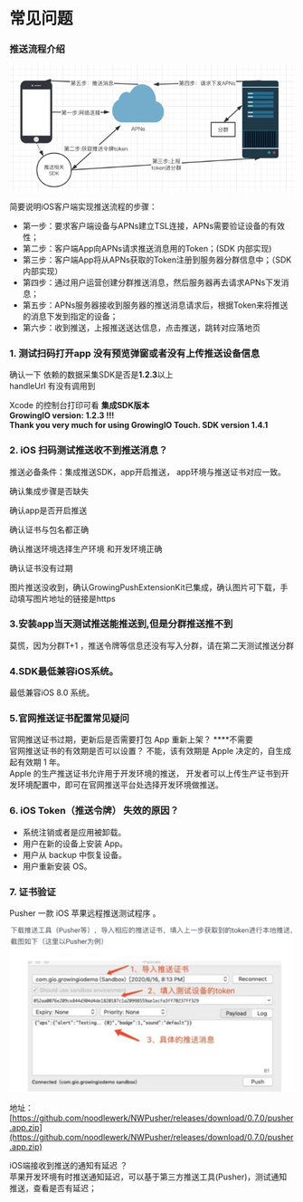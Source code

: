 # 常见问题

### 推送流程介绍 <a id="ios_1"></a>

![](../../../../.gitbook/assets/image%20%28262%29.png)

简要说明iOS客户端实现推送流程的步骤：

* 第一步：要求客户端设备与APNs建立TSL连接，APNs需要验证设备的有效性；
* 第二步：客户端App向APNs请求推送消息用的Token；\(SDK 内部实现\)
* 第三步：客户端App将从APNs获取的Token注册到服务器分群信息中；（SDK内部实现）
* 第四步：通过用户运营创建分群推送消息，然后服务器再去请求APNs下发消息；
* 第五步：APNs服务器接收到服务器的推送消息请求后，根据Token来将推送的消息下发到指定的设备；
* 第六步：收到推送，上报推送送达信息，点击推送，跳转对应落地页

### 1. 测试扫码打开app 没有预览弹窗或者没有上传推送设备信息 <a id="ios_1"></a>

 确认一下 依赖的数据采集SDK是否是**1.2.3**以上  
handleUrl  有没有调用到  
  
Xcode 的控制台打印可看 **集成SDK版本   
GrowingIO version: 1.2.3 !!!   
Thank you very much for using GrowingIO Touch. SDK version 1.4.1**

### 2. iOS 扫码测试推送收不到推送消息？

推送必备条件：集成推送SDK，app开启推送， app环境与推送证书对应一致。

确认集成步骤是否缺失

确认app是否开启推送

确认证书与包名都正确

确认推送环境选择生产环境 和开发环境正确

确认证书没有过期  
  
图片推送没收到，确认GrowingPushExtensionKit已集成，确认图片可下载，手动填写图片地址的链接是https

### **3.安装app当天测试推送能推送到,但是分群推送推不到** 

莫慌，因为分群T+1 ，推送令牌等信息还没有写入分群，请在第二天测试推送分群

### **4.SDK最低兼容iOS系统。**

最低兼容iOS 8.0 系统。

### **5.官网推送证书配置常见疑问**

官网推送证书过期，更新后是否需要打包 App 重新上架？  ****不需要   
官网推送证书的有效期是否可以设置？ 不能，该有效期是 Apple 决定的，自生成起有效期 1 年。  
Apple 的生产推送证书允许用于开发环境的推送， 开发者可以上传生产证书到开发环境配置中，即可在官网推送平台处选择开发环境做推送。

### 6. **iOS Token（推送令牌） 失效的原因？**

* 系统注销或者是应用被卸载。
* 用户在新的设备上安装 App。
* 用户从 backup 中恢复设备。
* 用户重新安装 OS。

### 7. 证书验证

Pusher 一款 iOS 苹果远程推送测试程序 。

![](../../../../.gitbook/assets/image%20%28261%29.png)

地址：[https://github.com/noodlewerk/NWPusher/releases/download/0.7.0/pusher.app.zip](https://github.com/noodlewerk/NWPusher/releases/download/0.7.0/pusher.app.zip)  
  
iOS端接收到推送的通知有延迟 ？  
苹果开发环境有时推送通知延迟，可以基于第三方推送工具\(Pusher\)，测试通知推送，查看是否有延迟；

